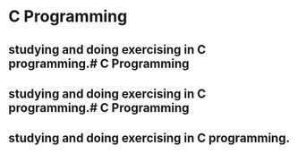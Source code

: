 # C Programming 

## studying and doing exercising in C programming.# C Programming 

## studying and doing exercising in C programming.# C Programming 

## studying and doing exercising in C programming.
